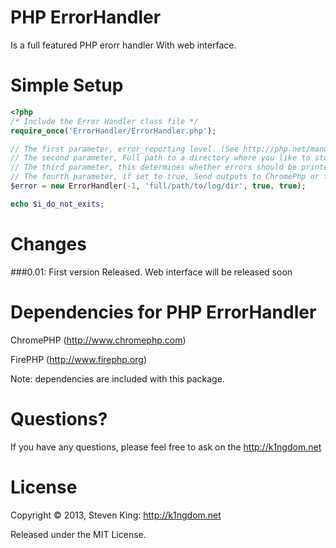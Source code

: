 # PHP ErrorHandler
Is a full featured PHP erorr handler With web interface.

# Simple Setup
```php
<?php
/* Include the Error Handler class file */
require_once('ErrorHandler/ErrorHandler.php');

// The first parameter, error_reporting level. (See http://php.net/manual/en/function.error-reporting.php).
// The second parameter, Full path to a directory where you like to store all error log file. Please dont forget to chmod to 777 to the log directory.
// The third parameter, this determines whether errors should be printed to the screen as part of the output or if they should be hidden from the user.
// The fourth parameter, if set to true, Send outputs to ChromePhp or firePHP for Firebug
$error = new ErrorHandler(-1, 'full/path/to/log/dir', true, true);

echo $i_do_not_exits;

```

# Changes
###0.01:
First version Released. Web interface will be released soon


# Dependencies for PHP ErrorHandler
ChromePHP (http://www.chromephp.com)

FirePHP (http://www.firephp.org)

Note: dependencies are included with this package.

# Questions?
If you have any questions, please feel free to ask on the http://k1ngdom.net


# License
Copyright &copy; 2013, Steven King: http://k1ngdom.net

Released under the MIT License.
